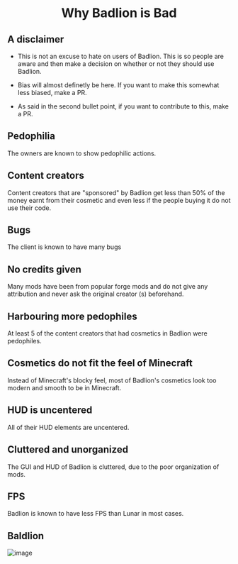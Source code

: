 <div align = "center">

# Why Badlion is Bad

</div>

## A disclaimer

- This is not an excuse to hate on users of Badlion. This is so people are aware and then make a decision on whether or not they should use Badlion.

- Bias will almost definetly be here. If you want to make this somewhat less biased, make a PR.

- As said in the second bullet point, if you want to contribute to this, make a PR.

## Pedophilia
The owners are known to show pedophilic actions.

## Content creators
Content creators that are "sponsored" by Badlion get less than 50% of the money earnt from their cosmetic and even less if the people buying it do not use their code.

## Bugs
The client is known to have many bugs

## No credits given
Many mods have been from popular forge mods and do not give any attribution and never ask the original creator (s) beforehand.

## Harbouring more pedophiles
At least 5 of the content creators that had cosmetics in Badlion were pedophiles.

## Cosmetics do not fit the feel of Minecraft
Instead of Minecraft's blocky feel, most of Badlion's cosmetics look too modern and smooth to be in Minecraft.

## HUD is uncentered
All of their HUD elements are uncentered.

## Cluttered and unorganized
The GUI and HUD of Badlion is cluttered, due to the poor organization of mods.

## FPS
Badlion is known to have less FPS than Lunar in most cases.

## Baldlion
![image](https://user-images.githubusercontent.com/45589059/115365977-149cad00-a1ef-11eb-8751-db7ab32d3b35.png)
